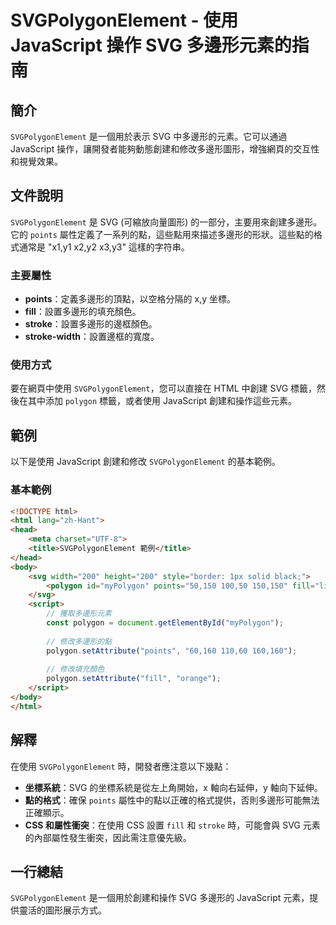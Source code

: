 <!--
Meta Description: # SVGPolygonElement - 使用 JavaScript 操作 SVG 多邊形元素的指南 ## 簡介 `SVGPolygonElement` 是一個用於表示 SVG 中多邊形的元素。它可以通過 JavaScript 操作，讓開發者能夠動態創建和修改多邊形圖形，增強網頁的交互性和視覺效果...
Meta Keywords: svg, svgpolygonelement, javascript, points, stroke
-->

# SVGPolygonElement - 使用 JavaScript 操作 SVG 多邊形元素的指南

## 簡介
`SVGPolygonElement` 是一個用於表示 SVG 中多邊形的元素。它可以通過 JavaScript 操作，讓開發者能夠動態創建和修改多邊形圖形，增強網頁的交互性和視覺效果。

## 文件說明
`SVGPolygonElement` 是 SVG (可縮放向量圖形) 的一部分，主要用來創建多邊形。它的 `points` 屬性定義了一系列的點，這些點用來描述多邊形的形狀。這些點的格式通常是 "x1,y1 x2,y2 x3,y3" 這樣的字符串。

### 主要屬性
- **points**：定義多邊形的頂點，以空格分隔的 x,y 坐標。
- **fill**：設置多邊形的填充顏色。
- **stroke**：設置多邊形的邊框顏色。
- **stroke-width**：設置邊框的寬度。

### 使用方式
要在網頁中使用 `SVGPolygonElement`，您可以直接在 HTML 中創建 SVG 標籤，然後在其中添加 `polygon` 標籤，或者使用 JavaScript 創建和操作這些元素。

## 範例
以下是使用 JavaScript 創建和修改 `SVGPolygonElement` 的基本範例。

### 基本範例
```html
<!DOCTYPE html>
<html lang="zh-Hant">
<head>
    <meta charset="UTF-8">
    <title>SVGPolygonElement 範例</title>
</head>
<body>
    <svg width="200" height="200" style="border: 1px solid black;">
        <polygon id="myPolygon" points="50,150 100,50 150,150" fill="lightblue" stroke="black" stroke-width="2"/>
    </svg>
    <script>
        // 獲取多邊形元素
        const polygon = document.getElementById("myPolygon");
        
        // 修改多邊形的點
        polygon.setAttribute("points", "60,160 110,60 160,160");
        
        // 修改填充顏色
        polygon.setAttribute("fill", "orange");
    </script>
</body>
</html>
```

## 解釋
在使用 `SVGPolygonElement` 時，開發者應注意以下幾點：

- **坐標系統**：SVG 的坐標系統是從左上角開始，x 軸向右延伸，y 軸向下延伸。
- **點的格式**：確保 `points` 屬性中的點以正確的格式提供，否則多邊形可能無法正確顯示。
- **CSS 和屬性衝突**：在使用 CSS 設置 `fill` 和 `stroke` 時，可能會與 SVG 元素的內部屬性發生衝突，因此需注意優先級。

## 一行總結
`SVGPolygonElement` 是一個用於創建和操作 SVG 多邊形的 JavaScript 元素，提供靈活的圖形展示方式。